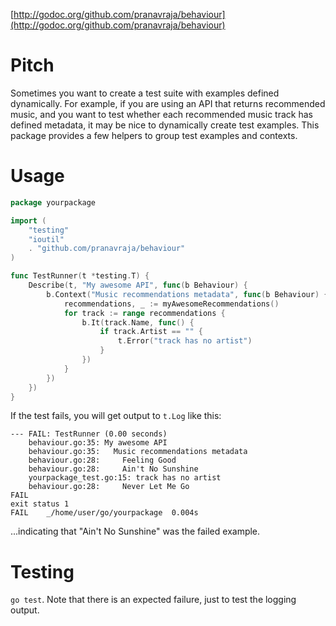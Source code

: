 [http://godoc.org/github.com/pranavraja/behaviour](http://godoc.org/github.com/pranavraja/behaviour)

# Pitch

Sometimes you want to create a test suite with examples defined dynamically. For example, if you are using an API that returns recommended music, and you want to test whether each recommended music track has defined metadata, it may be nice to dynamically create test examples. This package provides a few helpers to group test examples and contexts.

# Usage

```go
package yourpackage

import (
    "testing"
    "ioutil"
    . "github.com/pranavraja/behaviour"
)

func TestRunner(t *testing.T) {
    Describe(t, "My awesome API", func(b Behaviour) {
        b.Context("Music recommendations metadata", func(b Behaviour) {
            recommendations, _ := myAwesomeRecommendations()
            for track := range recommendations {
                b.It(track.Name, func() {
                    if track.Artist == "" {
                        t.Error("track has no artist")
                    }
                })
            }
        })
    })
}
```

If the test fails, you will get output to `t.Log` like this:

    --- FAIL: TestRunner (0.00 seconds)
        behaviour.go:35: My awesome API
        behaviour.go:35:   Music recommendations metadata
        behaviour.go:28:     Feeling Good
        behaviour.go:28:     Ain't No Sunshine
        yourpackage_test.go:15: track has no artist
        behaviour.go:28:     Never Let Me Go
    FAIL
    exit status 1
    FAIL    _/home/user/go/yourpackage  0.004s

...indicating that "Ain't No Sunshine" was the failed example.

# Testing

`go test`. Note that there is an expected failure, just to test the logging output.


